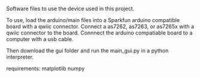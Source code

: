 Software files to use the device used in this project.

To use, load the arduino/main files into a Sparkfun arduino compatible board with a qwiic connector.  Connect a as7262, as7263, or as7265x with a qwiic connector to the board.  Connnect the arduino compatiable board to a computer with a usb cable.

Then download the gui folder and run the main_gui.py in a python interpreter.

requirements:
matplotlib
numpy
